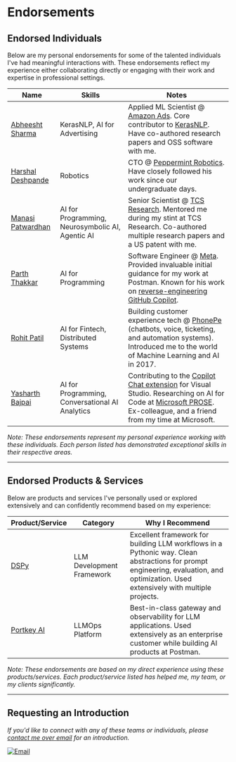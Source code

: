 # Endorsements

## Endorsed Individuals
Below are my personal endorsements for some of the talented individuals I've had meaningful interactions with. These endorsements reflect my experience either collaborating directly or engaging with their work and expertise in professional settings.

| Name | Skills | Notes |
|------|---------|--------|
| [Abheesht Sharma](https://www.linkedin.com/in/abheesht-sharma/) | KerasNLP, AI for Advertising | Applied ML Scientist @ [Amazon Ads](https://www.linkedin.com/company/amazon/posts/?feedView=all). Core contributor to [KerasNLP](https://keras.io/keras_nlp/). Have co-authored research papers and OSS software with me. |
| [Harshal Deshpande](https://www.linkedin.com/in/harshal-deshpande/) | Robotics | CTO @ [Peppermint Robotics](https://www.linkedin.com/company/peppermintrobotics/posts/?feedView=all). Have closely followed his work since our undergraduate days. |
| [Manasi Patwardhan](https://www.linkedin.com/in/manasi-patwardhan-25215019/) | AI for Programming, Neurosymbolic AI, Agentic AI | Senior Scientist @ [TCS Research](https://www.linkedin.com/company/tcs-research/posts/?feedView=all). Mentored me during my stint at TCS Research. Co-authored multiple research papers and a US patent with me. |
| [Parth Thakkar](https://www.linkedin.com/in/thakkar-parth/) | AI for Programming | Software Engineer @ [Meta](https://www.linkedin.com/company/meta/posts/?feedView=all). Provided invaluable initial guidance for my work at Postman. Known for his work on [reverse-engineering GitHub Copilot](https://thakkarparth007.github.io/copilot-explorer). |
| [Rohit Patil](https://www.linkedin.com/in/rohitrpatil/) | AI for Fintech, Distributed Systems | Building customer experience tech @ [PhonePe](https://www.linkedin.com/company/phonepe-internet/posts/?feedView=all) (chatbots, voice, ticketing, and automation systems). Introduced me to the world of Machine Learning and AI in 2017. |
| [Yasharth Bajpai](https://www.linkedin.com/in/yasharth-bajpai/) | AI for Programming, Conversational AI Analytics | Contributing to the [Copilot Chat extension](https://learn.microsoft.com/en-us/visualstudio/ide/visual-studio-github-copilot-chat?view=vs-2022) for Visual Studio. Researching on AI for Code at [Microsoft PROSE](https://www.microsoft.com/en-us/research/group/prose/). Ex-colleague, and a friend from my time at Microsoft. |

*Note: These endorsements represent my personal experience working with these individuals. Each person listed has demonstrated exceptional skills in their respective areas.*

---

## Endorsed Products & Services
Below are products and services I've personally used or explored extensively and can confidently recommend based on my experience:

| Product/Service | Category | Why I Recommend |
|----------------|----------|-----------------|
| [DSPy](https://github.com/stanfordnlp/dspy) | LLM Development Framework | Excellent framework for building LLM workflows in a Pythonic way. Clean abstractions for prompt engineering, evaluation, and optimization. Used extensively with multiple projects. |
| [Portkey AI](https://portkey.ai/) | LLMOps Platform | Best-in-class gateway and observability for LLM applications. Used extensively as an enterprise customer while building AI products at Postman. |

*Note: These endorsements are based on my direct experience using these products/services. Each product/service listed has helped me, my team, or my clients significantly.*


---

## Requesting an Introduction

*If you'd like to connect with any of these teams or individuals, please [contact me over email](mailto:patilrajaswa@gmail.com) for an introduction.*


[![Email](https://img.shields.io/badge/Email-patilrajaswa%40gmail.com-red?style=flat-square&logo=gmail)](mailto:patilrajaswa@gmail.com)